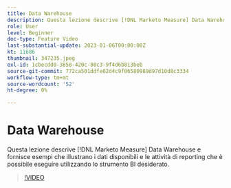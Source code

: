 ```yaml
---
title: Data Warehouse
description: Questa lezione descrive [!DNL Marketo Measure] Data Warehouse e fornisce esempi che illustrano i dati disponibili e le attività di reporting che è possibile eseguire utilizzando lo strumento BI desiderato.
role: User
level: Beginner
doc-type: Feature Video
last-substantial-update: 2023-01-06T00:00:00Z
kt: 11686
thumbnail: 347235.jpeg
exl-id: 1cbecdd0-3858-420c-80c3-9f4d6b813beb
source-git-commit: 772ca501ddfe02d4c9f06580989d97d10d8c3334
workflow-type: tm+mt
source-wordcount: '52'
ht-degree: 0%

---
```


# Data Warehouse

Questa lezione descrive [!DNL Marketo Measure] Data Warehouse e fornisce esempi che illustrano i dati disponibili e le attività di reporting che è possibile eseguire utilizzando lo strumento BI desiderato.

>[!VIDEO](https://video.tv.adobe.com/v/347235/?quality=12&learn=on)
